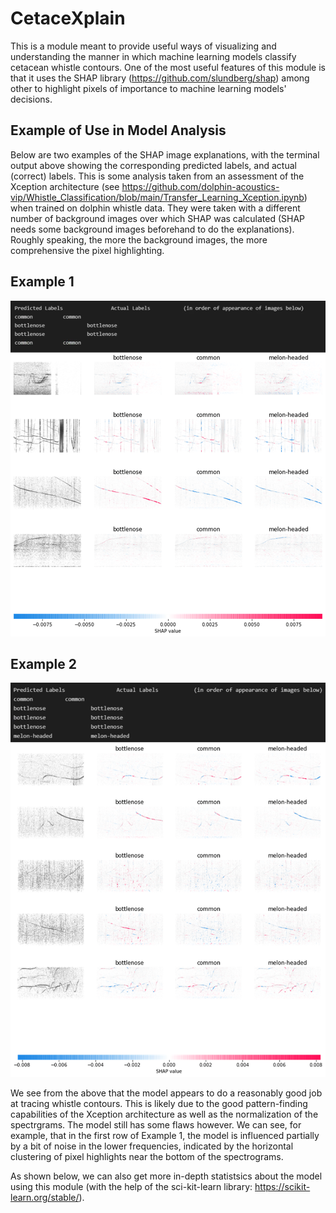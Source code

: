 # CetaceXplain
This is a module meant to provide useful ways of visualizing and understanding the  manner in which machine learning models classify cetacean whistle contours. One of the most useful features of this module is that it uses the SHAP library (https://github.com/slundberg/shap) among other to
 highlight pixels of importance to machine learning models' decisions.
 
## Example of Use in Model Analysis
Below are two examples of the SHAP image explanations, with the terminal output above showing the corresponding predicted labels, and actual (correct) labels. This is some analysis taken from an assessment of the Xception architecture (see https://github.com/dolphin-acoustics-vip/Whistle_Classification/blob/main/Transfer_Learning_Xception.ipynb) when trained on dolphin whistle data. They were taken with a different number of background images over which SHAP was calculated (SHAP needs some background images beforehand to do the explanations). Roughly speaking, the more the background images, the more comprehensive the pixel highlighting.

## Example 1
<img src = "images/Sample_Image_Explanation1.png" width = "700">

## Example 2
<img src = "images/Sample_Image_Explanation2.png" width = "700">

We see from the above that the model appears to do a reasonably good job at tracing whistle contours. This is likely due to the good pattern-finding capabilities of the Xception architecture as well as the normalization of the spectrgrams. The model still has some flaws however. We can see, for example, that in the first row of Example 1,  the model is influenced partially by a bit of noise in the lower frequencies, indicated by the horizontal clustering of pixel highlights near the bottom of the spectrograms.

As shown below, we can also get more in-depth statistsics about the model using this module (with the help of the sci-kit-learn library: https://scikit-learn.org/stable/).
